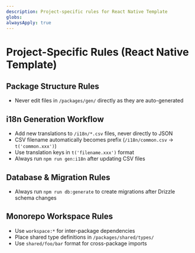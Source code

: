 ```yaml
---
description: Project-specific rules for React Native Template
globs: 
alwaysApply: true
---
```


# Project-Specific Rules (React Native Template)

## Package Structure Rules
- Never edit files in `/packages/gen/` directly as they are auto-generated

## i18n Generation Workflow
- Add new translations to `/i18n/*.csv` files, never directly to JSON
- CSV filename automatically becomes prefix (`/i18n/common.csv` → `t('common.xxx')`)
- Use translation keys in `t('filename.xxx')` format
- Always run `npm run gen:i18n` after updating CSV files

## Database & Migration Rules
- Always run `npm run db:generate` to create migrations after Drizzle schema changes

## Monorepo Workspace Rules
- Use `workspace:*` for inter-package dependencies
- Place shared type definitions in `/packages/shared/types/`
- Use `shared/foo/bar` format for cross-package imports